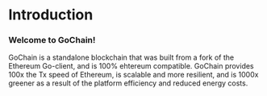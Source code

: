 # Introduction

### Welcome to GoChain!  

GoChain is a standalone blockchain that was built from a fork of the Ethereum Go-client, and is 100% ehtereum compatible. GoChain provides 100x the Tx speed of Ethereum, is scalable and more resilient, and is 1000x greener as a result of the platform efficiency and reduced energy costs. 

